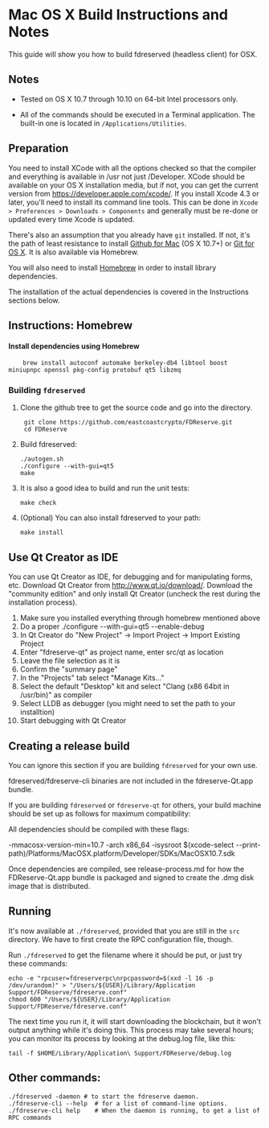 Mac OS X Build Instructions and Notes
====================================
This guide will show you how to build fdreserved (headless client) for OSX.

Notes
-----

* Tested on OS X 10.7 through 10.10 on 64-bit Intel processors only.

* All of the commands should be executed in a Terminal application. The
built-in one is located in `/Applications/Utilities`.

Preparation
-----------

You need to install XCode with all the options checked so that the compiler
and everything is available in /usr not just /Developer. XCode should be
available on your OS X installation media, but if not, you can get the
current version from https://developer.apple.com/xcode/. If you install
Xcode 4.3 or later, you'll need to install its command line tools. This can
be done in `Xcode > Preferences > Downloads > Components` and generally must
be re-done or updated every time Xcode is updated.

There's also an assumption that you already have `git` installed. If
not, it's the path of least resistance to install [Github for Mac](https://mac.github.com/)
(OS X 10.7+) or
[Git for OS X](https://code.google.com/p/git-osx-installer/). It is also
available via Homebrew.

You will also need to install [Homebrew](http://brew.sh) in order to install library
dependencies.

The installation of the actual dependencies is covered in the Instructions
sections below.

Instructions: Homebrew
----------------------

#### Install dependencies using Homebrew

        brew install autoconf automake berkeley-db4 libtool boost miniupnpc openssl pkg-config protobuf qt5 libzmq

### Building `fdreserved`

1. Clone the github tree to get the source code and go into the directory.

        git clone https://github.com/eastcoastcrypto/FDReserve.git
        cd FDReserve

2.  Build fdreserved:

        ./autogen.sh
        ./configure --with-gui=qt5
        make

3.  It is also a good idea to build and run the unit tests:

        make check

4.  (Optional) You can also install fdreserved to your path:

        make install

Use Qt Creator as IDE
------------------------
You can use Qt Creator as IDE, for debugging and for manipulating forms, etc.
Download Qt Creator from http://www.qt.io/download/. Download the "community edition" and only install Qt Creator (uncheck the rest during the installation process).

1. Make sure you installed everything through homebrew mentioned above
2. Do a proper ./configure --with-gui=qt5 --enable-debug
3. In Qt Creator do "New Project" -> Import Project -> Import Existing Project
4. Enter "fdreserve-qt" as project name, enter src/qt as location
5. Leave the file selection as it is
6. Confirm the "summary page"
7. In the "Projects" tab select "Manage Kits..."
8. Select the default "Desktop" kit and select "Clang (x86 64bit in /usr/bin)" as compiler
9. Select LLDB as debugger (you might need to set the path to your installtion)
10. Start debugging with Qt Creator

Creating a release build
------------------------
You can ignore this section if you are building `fdreserved` for your own use.

fdreserved/fdreserve-cli binaries are not included in the fdreserve-Qt.app bundle.

If you are building `fdreserved` or `fdreserve-qt` for others, your build machine should be set up
as follows for maximum compatibility:

All dependencies should be compiled with these flags:

 -mmacosx-version-min=10.7
 -arch x86_64
 -isysroot $(xcode-select --print-path)/Platforms/MacOSX.platform/Developer/SDKs/MacOSX10.7.sdk

Once dependencies are compiled, see release-process.md for how the FDReserve-Qt.app
bundle is packaged and signed to create the .dmg disk image that is distributed.

Running
-------

It's now available at `./fdreserved`, provided that you are still in the `src`
directory. We have to first create the RPC configuration file, though.

Run `./fdreserved` to get the filename where it should be put, or just try these
commands:

    echo -e "rpcuser=fdreserverpc\nrpcpassword=$(xxd -l 16 -p /dev/urandom)" > "/Users/${USER}/Library/Application Support/FDReserve/fdreserve.conf"
    chmod 600 "/Users/${USER}/Library/Application Support/FDReserve/fdreserve.conf"

The next time you run it, it will start downloading the blockchain, but it won't
output anything while it's doing this. This process may take several hours;
you can monitor its process by looking at the debug.log file, like this:

    tail -f $HOME/Library/Application\ Support/FDReserve/debug.log

Other commands:
-------

    ./fdreserved -daemon # to start the fdreserve daemon.
    ./fdreserve-cli --help  # for a list of command-line options.
    ./fdreserve-cli help    # When the daemon is running, to get a list of RPC commands
